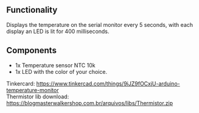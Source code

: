 ## Functionality

Displays the temperature on the serial monitor every 5 seconds, with each display an LED is lit for 400 milliseconds. 

## Components
 - 1x Temperature sensor NTC 10k
 - 1x LED with the color of your choice.


Tinkercard: https://www.tinkercad.com/things/9iJZ9fOCxjU-arduino-temperature-monitor
</br>
Thermistor lib download: https://blogmasterwalkershop.com.br/arquivos/libs/Thermistor.zip
